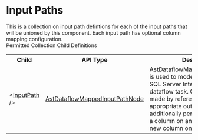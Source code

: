 # Input Paths

<div class="LanguageSummary"><div class ="SummaryItem">This is a collection on input path defintions for each of the input paths that will be unioned by this component.  Each input path has optional column mapping configuration.</div></div><div class="SchemaBindingGroup"><div class="SchemaBindingGroupHeader">Permitted Collection Child Definitions</div><table id="SchemaBindingList" class="SchemaBindingList"><tbody><tr><th class="SchemaBindingNameColumnHeader">Child</th><th class="SchemaBindingTypeColumnHeader">API Type</th><th class="SchemaBindingSummaryColumnHeader">Description</th></tr><tr class="cd0"><td class="SchemaBindingName"><span class="punc">&lt;</span><a href=Varigence.Languages.Biml.Transformation.AstDataflowMappedInputPathNode.html">InputPath</a><span class="punc"> /&gt;</span></td><td class="SchemaBindingType"><a href="../api-reference/Varigence.Languages.Biml.Transformation.AstDataflowMappedInputPathNode.html">AstDataflowMappedInputPathNode</a></td><td class="SchemaBindingSummary">AstDataflowMappedInputPathNode is used to model input paths in a SQL Server Integration Services dataflow task.  Connections are made by referencing an appropriate output path.  This type additionally permits the mapping of a column on an incoming row to a new column on the outgoing row.</td></tr></tbody></table></div>